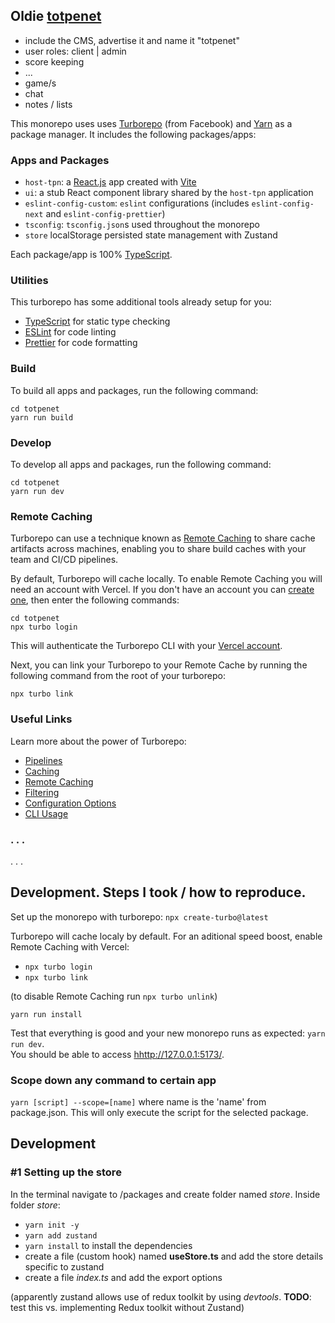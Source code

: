 ## Oldie [totpenet](https://totpenet.ro)

- include the CMS, advertise it and name it "totpenet"
- user roles: client | admin
- score keeping
- ...
- game/s
- chat
- notes / lists

This monorepo uses uses [Turborepo](https://turbo.build/) (from Facebook) and [Yarn](https://classic.yarnpkg.com/) as a package manager. It includes the following packages/apps:

### Apps and Packages

- `host-tpn`: a [React.js](https://reactjs.org/) app created with [Vite](https://vitejs.dev/)
- `ui`: a stub React component library shared by the `host-tpn` application
- `eslint-config-custom`: `eslint` configurations (includes `eslint-config-next` and `eslint-config-prettier`)
- `tsconfig`: `tsconfig.json`s used throughout the monorepo
- `store` localStorage persisted state management with Zustand

Each package/app is 100% [TypeScript](https://www.typescriptlang.org/).

### Utilities

This turborepo has some additional tools already setup for you:

- [TypeScript](https://www.typescriptlang.org/) for static type checking
- [ESLint](https://eslint.org/) for code linting
- [Prettier](https://prettier.io) for code formatting

### Build

To build all apps and packages, run the following command:

```
cd totpenet
yarn run build
```

### Develop

To develop all apps and packages, run the following command:

```
cd totpenet
yarn run dev
```

### Remote Caching

Turborepo can use a technique known as [Remote Caching](https://turbo.build/repo/docs/core-concepts/remote-caching) to share cache artifacts across machines, enabling you to share build caches with your team and CI/CD pipelines.

By default, Turborepo will cache locally. To enable Remote Caching you will need an account with Vercel. If you don't have an account you can [create one](https://vercel.com/signup), then enter the following commands:

```
cd totpenet
npx turbo login
```

This will authenticate the Turborepo CLI with your [Vercel account](https://vercel.com/docs/concepts/personal-accounts/overview).

Next, you can link your Turborepo to your Remote Cache by running the following command from the root of your turborepo:

```
npx turbo link
```

### Useful Links

Learn more about the power of Turborepo:

- [Pipelines](https://turbo.build/repo/docs/core-concepts/monorepos/running-tasks)
- [Caching](https://turbo.build/repo/docs/core-concepts/caching)
- [Remote Caching](https://turbo.build/repo/docs/core-concepts/remote-caching)
- [Filtering](https://turbo.build/repo/docs/core-concepts/monorepos/filtering)
- [Configuration Options](https://turbo.build/repo/docs/reference/configuration)
- [CLI Usage](https://turbo.build/repo/docs/reference/command-line-reference)

### . . .

. . .

## Development. Steps I took / how to reproduce.

Set up the monorepo with turborepo: `npx create-turbo@latest`

Turborepo will cache localy by default. For an aditional speed boost, enable Remote Caching with Vercel:

- `npx turbo login`
- `npx turbo link`

(to disable Remote Caching run `npx turbo unlink`)

`yarn run install`

Test that everything is good and your new monorepo runs as expected: `yarn run dev`.\
You should be able to access [hhttp://127.0.0.1:5173/](http://127.0.0.1:5173/).

### Scope down any command to certain app

`yarn [script] --scope=[name]` where name is the 'name' from package.json. This will only execute the script for the selected package.

## Development

### #1 Setting up the store

In the terminal navigate to /packages and create folder named _store_. Inside folder _store_:

- `yarn init -y`
- `yarn add zustand`
- `yarn install` to install the dependencies
- create a file (custom hook) named **useStore.ts** and add the store details specific to zustand
- create a file _index.ts_ and add the export options

(apparently zustand allows use of redux toolkit by using _devtools_. **TODO**: test this vs. implementing Redux toolkit without Zustand)

